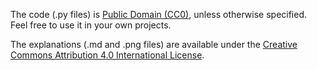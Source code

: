 The code (.py files) is [Public Domain (CC0)](https://creativecommons.org/publicdomain/zero/1.0/), unless otherwise specified. Feel free to use it in your own projects. 

The explanations (.md and .png files) are available under the [Creative Commons Attribution 4.0 International License](https://creativecommons.org/licenses/by/4.0/legalcode).
